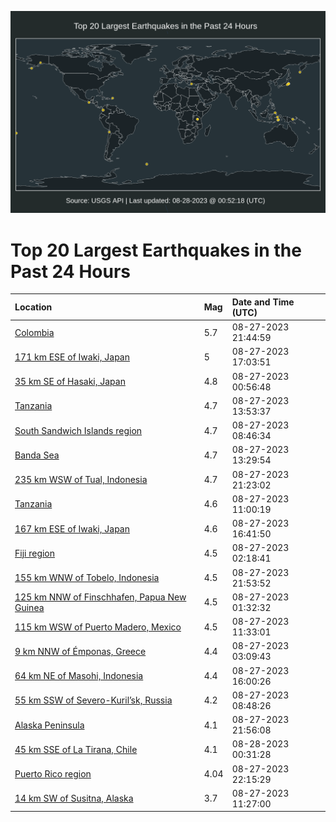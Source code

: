 ![Map](./map.png)

# Top 20 Largest Earthquakes in the Past 24 Hours

| Location | Mag | Date and Time (UTC) |
|:---|:---|:---|
| [Colombia](https://earthquake.usgs.gov/earthquakes/eventpage/us7000kre0) | 5.7 | 08-27-2023 21:44:59 |
| [171 km ESE of Iwaki, Japan](https://earthquake.usgs.gov/earthquakes/eventpage/us7000krd6) | 5 | 08-27-2023 17:03:51 |
| [35 km SE of Hasaki, Japan](https://earthquake.usgs.gov/earthquakes/eventpage/us7000kr99) | 4.8 | 08-27-2023 00:56:48 |
| [Tanzania](https://earthquake.usgs.gov/earthquakes/eventpage/us7000krch) | 4.7 | 08-27-2023 13:53:37 |
| [South Sandwich Islands region](https://earthquake.usgs.gov/earthquakes/eventpage/us7000krb2) | 4.7 | 08-27-2023 08:46:34 |
| [Banda Sea](https://earthquake.usgs.gov/earthquakes/eventpage/us7000krca) | 4.7 | 08-27-2023 13:29:54 |
| [235 km WSW of Tual, Indonesia](https://earthquake.usgs.gov/earthquakes/eventpage/us7000krdy) | 4.7 | 08-27-2023 21:23:02 |
| [Tanzania](https://earthquake.usgs.gov/earthquakes/eventpage/us7000krbn) | 4.6 | 08-27-2023 11:00:19 |
| [167 km ESE of Iwaki, Japan](https://earthquake.usgs.gov/earthquakes/eventpage/us7000krd4) | 4.6 | 08-27-2023 16:41:50 |
| [Fiji region](https://earthquake.usgs.gov/earthquakes/eventpage/us7000kr9j) | 4.5 | 08-27-2023 02:18:41 |
| [155 km WNW of Tobelo, Indonesia](https://earthquake.usgs.gov/earthquakes/eventpage/us7000kre4) | 4.5 | 08-27-2023 21:53:52 |
| [125 km NNW of Finschhafen, Papua New Guinea](https://earthquake.usgs.gov/earthquakes/eventpage/us7000kr9b) | 4.5 | 08-27-2023 01:32:32 |
| [115 km WSW of Puerto Madero, Mexico](https://earthquake.usgs.gov/earthquakes/eventpage/us7000krbv) | 4.5 | 08-27-2023 11:33:01 |
| [9 km NNW of Émponas, Greece](https://earthquake.usgs.gov/earthquakes/eventpage/us7000kr9m) | 4.4 | 08-27-2023 03:09:43 |
| [64 km NE of Masohi, Indonesia](https://earthquake.usgs.gov/earthquakes/eventpage/us7000krcz) | 4.4 | 08-27-2023 16:00:26 |
| [55 km SSW of Severo-Kuril’sk, Russia](https://earthquake.usgs.gov/earthquakes/eventpage/us7000krb6) | 4.2 | 08-27-2023 08:48:26 |
| [Alaska Peninsula](https://earthquake.usgs.gov/earthquakes/eventpage/us7000krec) | 4.1 | 08-27-2023 21:56:08 |
| [45 km SSE of La Tirana, Chile](https://earthquake.usgs.gov/earthquakes/eventpage/us7000krei) | 4.1 | 08-28-2023 00:31:28 |
| [Puerto Rico region](https://earthquake.usgs.gov/earthquakes/eventpage/pr2023239002) | 4.04 | 08-27-2023 22:15:29 |
| [14 km SW of Susitna, Alaska](https://earthquake.usgs.gov/earthquakes/eventpage/ak023azg5evm) | 3.7 | 08-27-2023 11:27:00 |
